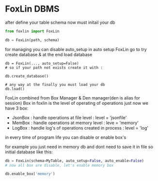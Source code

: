 # FoxLin DBMS

after define your table schema
now must initail your db

```Python
from foxlin import FoxLin

db = FoxLin(path, schema)
```

for managing you can disable auto_setup
in auto setup FoxLin go to try create database
& at the end load database

```
db = FoxLin(..., auto_setup=False)
# so if your path not exists create it with :

db.create_database()

# any way at the finally you must load your db
db.load()
```

FoxLin combined from Box Manager & Den manager(den is alias for session)
Box in foxlin is the level of operating of operations
just now we have 3 box:
* JsonBox : handle operations at file level : level = 'jsonfile'
* MemBox  : handle operations at memory level : leve = 'memory'
* LogBox  : handle log's of operations created in process : level = 'log'

in every time of program life
you can disable or enable box's

for example you just need in memory db
and dont need to save it in file
so initial database like this:
```Python
db = FoxLin(schema=MyTable, auto_setup=False, auto_enable=False)
# now all box are disable, let's enable memory box

db.enable_box('memory')
```


